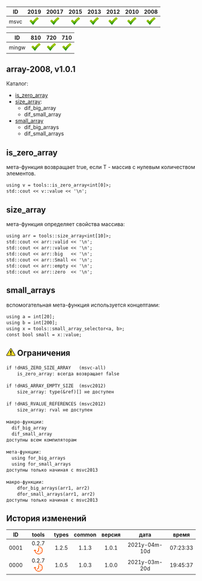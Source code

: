 ﻿
[S]: ../../../icons/point-red.png
[P]: ../../../icons/progress.png
[V]: ../../../icons/success.png
[X]: ../../../icons/failed.png
[D]: ../../../icons/danger.png
[E]: ../../../icons/empty.png
[N]: ../../../icons/na.png

| **ID**  | 2019      | 20017     | 2015      | 2013      | 2012      | 2010      | 2008      |  
|:-------:|:---------:|:---------:|:---------:|:---------:|:---------:|:---------:|:---------:|  
|  msvc   | [![V]][M] | [![V]][M] | [![V]][M] | [![V]][M] | [![V]][M] | [![V]][M] | [![V]][M] |  

| **ID**  | 810       | 720       | 710       |  
|:-------:|:---------:|:---------:|:---------:|  
|  mingw  | [![V]][M] | [![V]][M] | [![V]][M] |  

[M]: #array          "инструменты для работы с массивами"  
[0]: #-Ограничения   "ограничения для массивов"
[1]: #is_zero_array  "tru, если массив нулевого размера"  
[2]: #size_array     "свойства массивов"  
[3]: #small_array    "обработка массивов"  

array-2008, v1.0.1
---
Каталог:  
  - [is_zero_array][1]  
  - [size_array][2]:  
    - dif_big_array  
    - dif_small_array  
  - [small_array][3]  
    - dif_big_arrays  
    - dif_small_arrays  

is_zero_array
---
мета-функция возвращает true, 
если T - массив с нулевым количеством элементов.  
```
using v = tools::is_zero_array<int[0]>;
std::cout << v::value << '\n';
```

size_array
---
мета-функция определяет свойства массива:  
```
using arr = tools::size_array<int[10]>;
std::cout << arr::valid << '\n';
std::cout << arr::value << '\n';
std::cout << arr::big   << '\n';
std::cout << arr::Small << '\n';
std::cout << arr::empty << '\n';
std::cout << arr::zero  << '\n';
```

small_arrays
---
вспомогательная мета-функция используется концептами:
```
using a = int[20];
using b = int[200];
using x = tools::small_array_selector<a, b>;
const bool small = x::value;
```

[![D]][M] Ограничения
---------------------
```
if !dHAS_ZERO_SIZE_ARRAY   (msvc-all)
    is_zero_array: всегда возвращает false

if !dHAS_ARRAY_EMPTY_SIZE  (msvc2012)
    size_array: type(&ref)[] не доступен

if !dHAS_RVALUE_REFERENCES (msvc2012)
    size_array: rval не доступен

макро-функции:
  dif_big_array
  dif_small_array
доступны всем компиляторам

мета-функции:
  using for_big_arrays 
  using for_small_arrays 
доступны только начиная с msvc2013

макро-функции:
    dfor_big_arrays(arr1, arr2)
    dfor_small_arrays(arr1, arr2)
доступны только начиная с msvc2013
```


История изменений
---

| **ID** | tools           | types | common | версия |     дата      |   время   |  
|:------:|:---------------:|:-----:|:------:|:------:|:-------------:|:---------:|  
|  0001  | 0.2.7 [![P]][M] | 1.2.5 | 1.1.3  | 1.0.1  | 2021y-04m-10d | 07:23:33  |  
|  0000  | 0.2.7 [![P]][M] | 1.0.5 | 1.0.3  | 1.0.0  | 2021y-03m-20d | 19:45:37  |  

